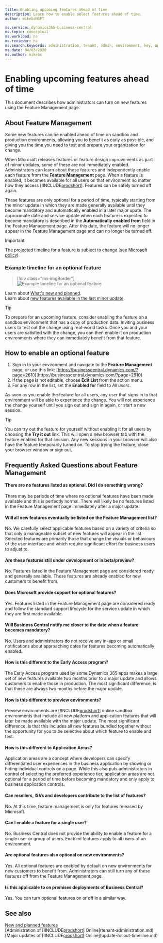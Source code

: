 ```yaml
---
title: Enabling upcoming features ahead of time
description: Learn how to enable select features ahead of time. 
author: mikebcMSFT

ms.service: dynamics365-business-central
ms.topic: conceptual
ms.workload: na
ms.reviewer: na
ms.search.keywords: administration, tenant, admin, environment, key, optional, feature management, early access, preview
ms.date: 04/03/2020
ms.author: mikebc
---
```


# Enabling upcoming features ahead of time

This document describes how administrators can turn on new features using the Feature Management page.


## About Feature Management

Some new features can be enabled ahead of time on sandbox and production environments, allowing you to benefit as early as possible, and giving you the time you need to test and prepare your organization for change.

When Microsoft releases features or feature design improvements as part of minor updates, some of these are not immediately enabled. Administrators can learn about these features and independently enable each feature from the **Feature Management** page. When a feature is enabled, it becomes available for all users on that environment no matter how they access [!INCLUDE[prodshort](includes/prodshort.md)]. Features can be safely turned off again.

These features are only optional for a period of time, typically starting from the minor update in which they are made generally available until they become mandatory and automatically enabled in a later major upate. The approximate date and service update when each feature is expected to become mandatory is described in the **Automatically enabled from** field in the Feature Management page. After this date, the feature will no longer appear in the Feature Management page and can no longer be turned off.

> [!IMPORTANT]
> The projected timeline for a feature is subject to change (see [Microsoft policy](https://go.microsoft.com/fwlink/p/?linkid=2007332)).


### Example timeline for an optional feature

> [!div class="mx-imgBorder"]
> ![Example timeline for an optional feature](../media/timeline-optional-features.png "An example timeline for an optional feature in the Feature Management page")

Learn about [What's new and planned](https://aka.ms/dynamics365releaseplan).  
Learn about [new features available in the last minor update](https://aka.ms/bclastminorupdate).  

> [!TIP]
> To prepare for an upcoming feature, consider enabling the feature on a sandbox environment that has a copy of production data. Inviting business users to test out the change using real-world tasks. Once you and your users are satisfied with the change, you can then enable it on production environments where they can immediately benefit from that feature.  


## How to enable an optional feature
1. Sign in to your environment and navigate to the **Feature Management** page, or use this link: [https://businesscentral.dynamics.com/?page=2610](https://businesscentral.dynamics.com/?page=2610).  
2. If the page is not editable, choose **Edit List** from the action menu.
3. For any row in the list, set the **Enabled for** field to *All users*.

As soon as you enable the feature for all users, any user that signs in to that environment will be able to experience the change. You will not experience the change yourself until you sign out and sign in again, or start a new session.

> [!TIP]
> You can try out the feature for yourself without enabling it for all users by choosing the **Try it out** link. This will open a new browser tab with the feature enabled for that session. Any new sessions in your browser will also have the feature temporarily turned on. To stop trying the feature, close your browser window or sign out.  


## Frequently Asked Questions about Feature Management

#### There are no features listed as optional. Did I do something wrong?
There may be periods of time where no optional features have been made available and this is perfectly normal. There will likely be no features listed in the Feature Management page immediately after a major update.

#### Will all new features eventually be listed on the Feature Management list?
No. We carefully select applicable features based on a variety of criteria so that only a manageable subset of new features will appear in the list. Selected features are primarily those that change the visuals or behaviours of the user interface and which require significant effort for business users to adjust to.

#### Are these features still under development or in beta/preview?
No. Features listed in the Feature Management page are considered ready and generally available. These features are already enabled for new customers to benefit from.

#### Does Microsoft provide support for optional features?
Yes. Features listed in the Feature Management page are considered ready and follow the standard support lifecycle for the service update in which they are first made available.

#### Will Business Central notify me closer to the date when a feature becomes mandatory?
No. Users and administrators do not receive any in-app or email notifications about approaching dates for features becoming automatically enabled.  

#### How is this different to the Early Access program?
The Early Access program used by some Dynamics 365 apps makes a large set of new features available two months prior to a major update and allows customers to enable those in production. The most significant difference, is that these are always two months before the major update.

#### How is this different to preview environments?
Preview environments are [!INCLUDE[prodshort](includes/prodshort.md)] online sandbox environments that include all new platform and application features that will later be made available with the major update. The most significant difference, is that this includes all new features bundled together without the opportunity for you to be selective about which feature to enable and test. 

#### How is this different to Application Areas?
Application areas are a concept where developers can specify differentiated user experiences in the business application by showing or hiding individual controls on a page. While this also puts administrators in control of selecting the preferred experience tier, application areas are not optional for a period of time before becoming mandatory and only apply to business application controls.  

#### Can resellers, ISVs and developers contribute to the list of features?
No. At this time, feature management is only for features released by Microsoft.

#### Can I enable a feature for a single user?
No. Business Central does not provide the ability to enable a feature for a single user or group of users. Enabled features apply to all users of an environment.  

#### Are optional features also optional on new environments?
Yes. All optional features are enabled by default on new environments for new customers to benefit from. Administrators can still turn any of these features off from the Feature Management page.

#### Is this applicable to on premises deployments of Business Central?
Yes. You can turn optional features on or off in a similar way. 



## See also

[New and planned features](https://aka.ms/Dynamics365ReleasePlan)  
[Administration of [!INCLUDE[prodshort](includes/prodshort.md)] Online](tenant-administration.md)  
[Major updates of [!INCLUDE[prodshort](includes/prodshort.md)] Online](update-rollout-timelime.md)  

